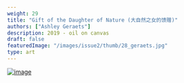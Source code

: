```yaml
---
weight: 29
title: "Gift of the Daughter of Nature (大自然之女的馈赠)"
authors: ["Ashley Geraets"]
description: 2019 - oil on canvas
draft: false
featuredImage: "/images/issue2/thumb/28_geraets.jpg"
type: art
---
```


<a href = "/images/issue2/28_geraets.jpg" data-lightbox="img">![image](/images/issue2/28_geraets.jpg#issues)</a>